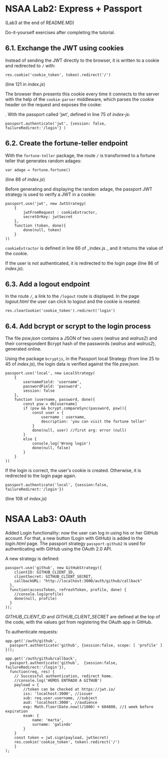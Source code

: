 # NSAA Lab2: Express + Passport

(Lab3 at the end of README.MD) 

Do-it-yourself exercises after completing the tutorial.
## 6.1. Exchange the JWT using cookies

Instead of sending the JWT directly to the browser, it is written to a cookie and redirected to ```/``` with:

```
res.cookie('cookie_token', token).redirect('/')
```
(line 121 in _index.js_)

The browser then presents this cookie every time it connects to the server with the help of the ```cookie-parser``` middleware, which parses the cookie header on the request and exposes the cooke:

. With the passport called 'jwt', defined in line 75 of _index-js_: 


```
passport.authenticate('jwt', {session: false,  failureRedirect:'/login'} )
```

## 6.2. Create the fortune-teller endpoint

With the ```fortune-teller``` package, the route ```/``` is transformed to a fortune teller that generates random adages: 

```
var adage = fortune.fortune()
```
(line 88 of _index.js_)

Before generating and displaying the random adage, the passport JWT strategy is used to verify a JWT in a cookie: 

```
passport.use('jwt', new JwtStrategy(
    {
        jwtFromRequest : cookieExtractor, 
        secretOrKey: jwtSecret
    },
    function (token, done){
        done(null, token)
    }    
))
```

```cookieExtractor``` is defined in line 66 of _index.js _ and it returns the value of the cookie.

If the user is not authenticated, it is redirected to the login page (line 86 of _index.js_).


## 6.3. Add a logout endpoint

In the route ```/```, a link to the  ```/logout``` route is displayed. In the page _logout.html_ the user can click to logout and the cookie is reseted: 
```
res.clearCookie('cookie_token').redirect('login')
```


## 6.4. Add bcrypt or scrypt to the login process

The file _psw.json_ contains a JSON of two users (_walrus_ and _walrus2_) and their correspondent Bcrypt hash of the passwords (_walrus_ and _walrus2_), generated online. 

Using the package ```bcryptjs```, in the Passport local Strategy (from line 25 to 45 of _index.js_), the login data is verified against the file _psw.json_. 

```
passport.use('local', new LocalStrategy(
    {
        usernameField: 'username',
        passwordField: 'password', 
        session: false
    },
    function (username, password, done){
        const psw = db[username]
        if (psw && bcrypt.compareSync(password, psw)){
            const user = {
                username : username, 
                description: 'you can visit the fortune teller'
            }
            done(null, user) //first arg: error (null)
        }
        else {
            console.log('Wrong login')
            done(null, false)
        }
    }
))
```

If the login is correct, the user's cookie is created. Otherwise, it is redirected to the login page again. 

```
passport.authenticate('local', {session:false, failureRedirect:'/login'})
```
(line 108 of _index.js_)

# NSAA Lab3: OAuth

Added Login functionality: now the user can log in using his or her GitHub account. For that, a new button (Login with GitHub) is added in the _login.html_ page.  The passport strategy ```passport-github2``` is used for authenticating with GitHub using the OAuth 2.0 API.

A new strategy is defined:

```
passport.use('github', new GitHubStrategy({
    clientID: GITHUB_CLIENT_ID,
    clientSecret: GITHUB_CLIENT_SECRET,
    callbackURL: "http://localhost:3000/auth/github/callback"
  },
  function(accessToken, refreshToken, profile, done) {
    //console.log(profile)
    done(null, profile)
  }
));
```

_GITHUB_CLIENT_ID_ and _GITHUB_CLIENT_SECRET_ are defined at the top of the code, with the values got from registering the OAuth app in GitHub. 

To authenticate requests: 


```
app.get('/auth/github',
  passport.authenticate('github', {session:false, scope: [ 'profile' ] }));

app.get('/auth/github/callback', 
  passport.authenticate('github',  {session:false,  failureRedirect:'/login'}),
  function(req, res) {
    // Successful authentication, redirect home.
    //console.log('HEMOS ENTRADO A GITHUB')
    payload = {
        //token can be checked at https://jwt.io/
        iss: 'localhost:3000', //issuer
        sub: req.user.username, //subject
        aud: 'localhost:3000', //audience
        exp: Math.floor(Date.now()/1000) + 604800, //1 week before expiration
        exam: {
            name: 'marta', 
            surname: 'galindo'
        }
    }
    const token = jwt.sign(payload, jwtSecret)
    res.cookie('cookie_token', token).redirect('/')
    }
);

```